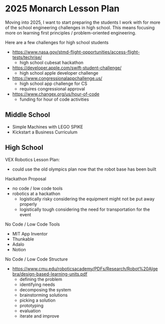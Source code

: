 # 2025 Monarch Lesson Plan

Moving into 2025, I want to start preparing the students I work with for more of
the school engineering challenges in high school. This means focusing more on
learning first principles / problem-oriented engineering.

Here are a few challenges for high school students
- https://www.nasa.gov/stmd-flight-opportunities/access-flight-tests/techrise/ 
  - high school cubesat hackathon
- https://developer.apple.com/swift-student-challenge/
  - high school apple developer challenge
- https://www.congressionalappchallenge.us/
  - high school app challenge for CS
  - requires congressional approval
- https://www.changex.org/us/hour-of-code
  - funding for hour of code activities

## Middle School

- Simple Machines with LEGO SPIKE
- Kickstart a Business Curriculum

## High School

VEX Robotics Lesson Plan:
- could use the old olympics plan now that the robot base has been built

Hackathon Proposal
- no code / low code tools
- robotics at a hackathon
  - logistically risky considering the equipment might not be put away properly
  - logistically tough considering the need for transportation for the event


No Code / Low Code Tools
- MIT App Inventor
- Thunkable
- Adalo
- Notion

No Code / Low Code Structure
- https://www.cmu.edu/roboticsacademy/PDFs/Research/Robot%20Algebra/design-based-learning-units.pdf
  - defining the problem
  - identifying needs
  - decomposing the system
  - brainstorming solutions
  - picking a solution
  - prototyping
  - evaluation
  - iterate and improve
